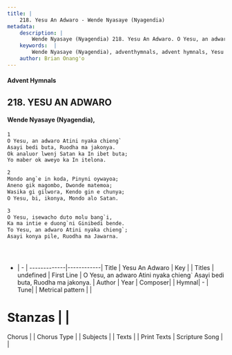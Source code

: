 ```yaml
---
title: |
    218. Yesu An Adwaro - Wende Nyasaye (Nyagendia)
metadata:
    description: |
        Wende Nyasaye (Nyagendia) 218. Yesu An Adwaro. O Yesu, an adwaro Atini nyaka chieng` Asayi bedi buta, Ruodha ma jakonya. Ok analuor lwenj Satan ka In ibet buta; Yo maber ok aweyo ka In itelona.  
    keywords:  |
        Wende Nyasaye (Nyagendia), adventhymnals, advent hymnals, Yesu An Adwaro, O Yesu, an adwaro Atini nyaka chieng` Asayi bedi buta, Ruodha ma jakonya.. 
    author: Brian Onang'o
---
```


#### Advent Hymnals
## 218. YESU AN ADWARO
####  Wende Nyasaye (Nyagendia),

```txt
1
O Yesu, an adwaro Atini nyaka chieng`
Asayi bedi buta, Ruodha ma jakonya.
Ok analuor lwenj Satan ka In ibet buta;
Yo maber ok aweyo ka In itelona.

2
Mondo ang`e in koda, Pinyni oywayoa;
Aneno gik magombo, Dwonde matemoa;
Wasika gi gilwora, Kendo gin e chunya;
O Yesu, bi, ikonya, Mondo alo Satan.

3
O Yesu, isewacho duto molu bang`i,
Ka ma intie e duong`ni Ginibedi bende.
To Yesu, an adwaro Atini nyaka chieng`;
Asayi konya pile, Ruodha ma Jawarna.





```

- |   -  |
-------------|------------|
Title | Yesu An Adwaro |
Key |  |
Titles | undefined |
First Line | O Yesu, an adwaro Atini nyaka chieng` Asayi bedi buta, Ruodha ma jakonya. |
Author | 
Year | 
Composer| |
Hymnal|  - |
Tune|  |
Metrical pattern | |
# Stanzas |  |
Chorus |  |
Chorus Type |  |
Subjects | |
Texts |  |
Print Texts | 
Scripture Song |  |
    
